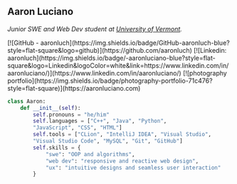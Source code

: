 <h2> Aaron Luciano </h2>
<p><em>Junior SWE and Web Dev student at <a href="https://uvm.edu">University of Vermont</a>.</em></p>
[![GitHub - aaronluch](https://img.shields.io/badge/GitHub-aaronluch-blue?style=flat-square&logo=github)](https://github.com/aaronluch)
[![Linkedin: aaronluch](https://img.shields.io/badge/-aaronluciano-blue?style=flat-square&logo=Linkedin&logoColor=white&link=https://www.linkedin.com/in/aaronluciano/)](https://www.linkedin.com/in/aaronluciano/)
[![photography portfolio](https://img.shields.io/badge/photography-portfolio-71c476?style=flat-square)](https://aaronluciano.com)


```python
class Aaron:
    def __init__(self):
        self.pronouns = "he/him"
        self.languages = ["C++", "Java", "Python",
        "JavaScript", "CSS", "HTML"]
        self.tools = ["CLion", "IntelliJ IDEA", "Visual Studio",
        "Visual Studio Code", "MySQL", "Git", "GitHub"]
        self.skills = {
            "swe": "OOP and algorithms",
            "web dev": "responsive and reactive web design",
            "ux": "intuitive designs and seamless user interaction"
        }
```



